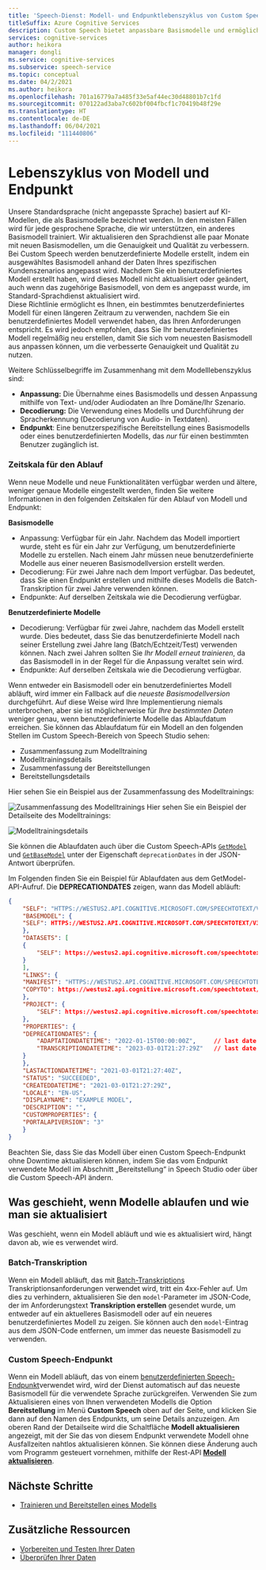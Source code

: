 ```yaml
---
title: 'Speech-Dienst: Modell- und Endpunktlebenszyklus von Custom Speech'
titleSuffix: Azure Cognitive Services
description: Custom Speech bietet anpassbare Basismodelle und ermöglicht es Ihnen, benutzerdefinierte Modelle anhand Ihrer Daten zu erstellen. In diesem Artikel werden die Zeitpläne für Modelle und die Endpunkte beschrieben, die diese Modelle verwenden.
services: cognitive-services
author: heikora
manager: dongli
ms.service: cognitive-services
ms.subservice: speech-service
ms.topic: conceptual
ms.date: 04/2/2021
ms.author: heikora
ms.openlocfilehash: 701a16779a7a485f33e5af44ec30d48801b7c1fd
ms.sourcegitcommit: 070122ad3aba7c602bf004fbcf1c70419b48f29e
ms.translationtype: HT
ms.contentlocale: de-DE
ms.lasthandoff: 06/04/2021
ms.locfileid: "111440806"
---
```

# <a name="model-and-endpoint-lifecycle"></a>Lebenszyklus von Modell und Endpunkt

Unsere Standardsprache (nicht angepasste Sprache) basiert auf KI-Modellen, die als Basismodelle bezeichnet werden. In den meisten Fällen wird für jede gesprochene Sprache, die wir unterstützen, ein anderes Basismodell trainiert.  Wir aktualisieren den Sprachdienst alle paar Monate mit neuen Basismodellen, um die Genauigkeit und Qualität zu verbessern.  
Bei Custom Speech werden benutzerdefinierte Modelle erstellt, indem ein ausgewähltes Basismodell anhand der Daten Ihres spezifischen Kundenszenarios angepasst wird. Nachdem Sie ein benutzerdefiniertes Modell erstellt haben, wird dieses Modell nicht aktualisiert oder geändert, auch wenn das zugehörige Basismodell, von dem es angepasst wurde, im Standard-Sprachdienst aktualisiert wird.  
Diese Richtlinie ermöglicht es Ihnen, ein bestimmtes benutzerdefiniertes Modell für einen längeren Zeitraum zu verwenden, nachdem Sie ein benutzerdefiniertes Modell verwendet haben, das Ihren Anforderungen entspricht.  Es wird jedoch empfohlen, dass Sie Ihr benutzerdefiniertes Modell regelmäßig neu erstellen, damit Sie sich vom neuesten Basismodell aus anpassen können, um die verbesserte Genauigkeit und Qualität zu nutzen.

Weitere Schlüsselbegriffe im Zusammenhang mit dem Modelllebenszyklus sind:

* **Anpassung:** Die Übernahme eines Basismodells und dessen Anpassung mithilfe von Text- und/oder Audiodaten an Ihre Domäne/Ihr Szenario.
* **Decodierung:** Die Verwendung eines Modells und Durchführung der Spracherkennung (Decodierung von Audio- in Textdaten).
* **Endpunkt**: Eine benutzerspezifische Bereitstellung eines Basismodells oder eines benutzerdefinierten Modells, das *nur* für einen bestimmten Benutzer zugänglich ist.

### <a name="expiration-timeline"></a>Zeitskala für den Ablauf

Wenn neue Modelle und neue Funktionalitäten verfügbar werden und ältere, weniger genaue Modelle eingestellt werden, finden Sie weitere Informationen in den folgenden Zeitskalen für den Ablauf von Modell und Endpunkt:

**Basismodelle** 

* Anpassung: Verfügbar für ein Jahr. Nachdem das Modell importiert wurde, steht es für ein Jahr zur Verfügung, um benutzerdefinierte Modelle zu erstellen. Nach einem Jahr müssen neue benutzerdefinierte Modelle aus einer neueren Basismodellversion erstellt werden.  
* Decodierung: Für zwei Jahre nach dem Import verfügbar. Das bedeutet, dass Sie einen Endpunkt erstellen und mithilfe dieses Modells die Batch-Transkription für zwei Jahre verwenden können. 
* Endpunkte: Auf derselben Zeitskala wie die Decodierung verfügbar.

**Benutzerdefinierte Modelle**

* Decodierung: Verfügbar für zwei Jahre, nachdem das Modell erstellt wurde. Dies bedeutet, dass Sie das benutzerdefinierte Modell nach seiner Erstellung zwei Jahre lang (Batch/Echtzeit/Test) verwenden können. Nach zwei Jahren sollten Sie *Ihr Modell erneut trainieren*, da das Basismodell in in der Regel für die Anpassung veraltet sein wird.  
* Endpunkte: Auf derselben Zeitskala wie die Decodierung verfügbar.

Wenn entweder ein Basismodell oder ein benutzerdefiniertes Modell abläuft, wird immer ein Fallback auf die *neueste Basismodellversion* durchgeführt. Auf diese Weise wird Ihre Implementierung niemals unterbrochen, aber sie ist möglicherweise für *Ihre bestimmten Daten* weniger genau, wenn benutzerdefinierte Modelle das Ablaufdatum erreichen. Sie können das Ablaufdatum für ein Modell an den folgenden Stellen im Custom Speech-Bereich von Speech Studio sehen:

* Zusammenfassung zum Modelltraining
* Modelltrainingsdetails
* Zusammenfassung der Bereitstellungen
* Bereitstellungsdetails

Hier sehen Sie ein Beispiel aus der Zusammenfassung des Modelltrainings:

![Zusammenfassung des Modelltrainings](media/custom-speech/custom-speech-model-training-with-expiry.png) Hier sehen Sie ein Beispiel der Detailseite des Modelltrainings:

![Modelltrainingsdetails](media/custom-speech/custom-speech-model-details-with-expiry.png)

Sie können die Ablaufdaten auch über die Custom Speech-APIs [`GetModel`](https://westus.dev.cognitive.microsoft.com/docs/services/speech-to-text-api-v3-0/operations/GetModel) und [`GetBaseModel`](https://westus.dev.cognitive.microsoft.com/docs/services/speech-to-text-api-v3-0/operations/GetBaseModel) unter der Eigenschaft `deprecationDates` in der JSON-Antwort überprüfen.

Im Folgenden finden Sie ein Beispiel für Ablaufdaten aus dem GetModel-API-Aufruf. Die **DEPRECATIONDATES** zeigen, wann das Modell abläuft: 
```json
{
    "SELF": "HTTPS://WESTUS2.API.COGNITIVE.MICROSOFT.COM/SPEECHTOTEXT/V3.0/MODELS/{id}",
    "BASEMODEL": {
    "SELF": HTTPS://WESTUS2.API.COGNITIVE.MICROSOFT.COM/SPEECHTOTEXT/V3.0/MODELS/BASE/{id}
    },
    "DATASETS": [
    {
        "SELF": https://westus2.api.cognitive.microsoft.com/speechtotext/v3.0/datasets/{id}
    }
    ],
    "LINKS": {
    "MANIFEST": "HTTPS://WESTUS2.API.COGNITIVE.MICROSOFT.COM/SPEECHTOTEXT/V3.0/MODELS/{id}/MANIFEST",
    "COPYTO": https://westus2.api.cognitive.microsoft.com/speechtotext/v3.0/models/{id}/copyto
    },
    "PROJECT": {
        "SELF": https://westus2.api.cognitive.microsoft.com/speechtotext/v3.0/projects/{id}
    },
    "PROPERTIES": {
    "DEPRECATIONDATES": {
        "ADAPTATIONDATETIME": "2022-01-15T00:00:00Z",     // last date the base model can be used for adaptation
        "TRANSCRIPTIONDATETIME": "2023-03-01T21:27:29Z"   // last date this model can be used for decoding
    }
    },
    "LASTACTIONDATETIME": "2021-03-01T21:27:40Z",
    "STATUS": "SUCCEEDED",
    "CREATEDDATETIME": "2021-03-01T21:27:29Z",
    "LOCALE": "EN-US",
    "DISPLAYNAME": "EXAMPLE MODEL",
    "DESCRIPTION": "",
    "CUSTOMPROPERTIES": {
    "PORTALAPIVERSION": "3"
    }
}
```
Beachten Sie, dass Sie das Modell über einen Custom Speech-Endpunkt ohne Downtime aktualisieren können, indem Sie das vom Endpunkt verwendete Modell im Abschnitt „Bereitstellung“ in Speech Studio oder über die Custom Speech-API ändern.

## <a name="what-happens-when-models-expire-and-how-to-update-them"></a>Was geschieht, wenn Modelle ablaufen und wie man sie aktualisiert
Was geschieht, wenn ein Modell abläuft und wie es aktualisiert wird, hängt davon ab, wie es verwendet wird.
### <a name="batch-transcription"></a>Batch-Transkription
Wenn ein Modell abläuft, das mit [Batch-Transkriptions](batch-transcription.md) Transkriptionsanforderungen verwendet wird, tritt ein 4xx-Fehler auf. Um dies zu verhindern, aktualisieren Sie den `model`-Parameter im JSON-Code, der im Anforderungstext **Transkription erstellen** gesendet wurde, um entweder auf ein aktuelleres Basismodell oder auf ein neueres benutzerdefiniertes Modell zu zeigen. Sie können auch den `model`-Eintrag aus dem JSON-Code entfernen, um immer das neueste Basismodell zu verwenden.
### <a name="custom-speech-endpoint"></a>Custom Speech-Endpunkt
Wenn ein Modell abläuft, das von einem [benutzerdefinierten Speech-Endpunkt](how-to-custom-speech-train-model.md)verwendet wird, wird der Dienst automatisch auf das neueste Basismodell für die verwendete Sprache zurückgreifen. Verwenden Sie zum Aktualisieren eines von Ihnen verwendeten Modells die Option **Bereitstellung** im Menü **Custom Speech** oben auf der Seite, und klicken Sie dann auf den Namen des Endpunkts, um seine Details anzuzeigen. Am oberen Rand der Detailseite wird die Schaltfläche **Modell aktualisieren** angezeigt, mit der Sie das von diesem Endpunkt verwendete Modell ohne Ausfallzeiten nahtlos aktualisieren können. Sie können diese Änderung auch vom Programm gesteuert vornehmen, mithilfe der Rest-API [**Modell aktualisieren**](https://westus.dev.cognitive.microsoft.com/docs/services/speech-to-text-api-v3-0/operations/UpdateModel).

## <a name="next-steps"></a>Nächste Schritte

* [Trainieren und Bereitstellen eines Modells](how-to-custom-speech-train-model.md)

## <a name="additional-resources"></a>Zusätzliche Ressourcen

* [Vorbereiten und Testen Ihrer Daten](./how-to-custom-speech-test-and-train.md)
* [Überprüfen Ihrer Daten](how-to-custom-speech-inspect-data.md)
